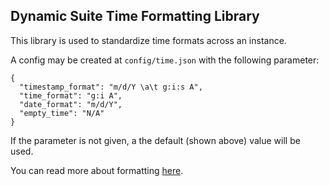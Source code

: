 ## Dynamic Suite Time Formatting Library

This library is used to standardize time formats across an instance.

A config may be created at `config/time.json` with the following parameter:

```
{
  "timestamp_format": "m/d/Y \a\t g:i:s A",
  "time_format": "g:i A",
  "date_format": "m/d/Y",
  "empty_time": "N/A"
}
```

If the parameter is not given, a the default (shown above) value will be used.

You can read more about formatting [here](https://www.php.net/manual/en/function.date.php).
